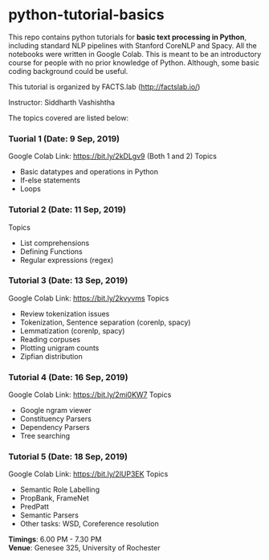 # python-tutorial-basics
This repo contains python tutorials for **basic text processing in Python**, including standard NLP pipelines with Stanford CoreNLP and Spacy. All the notebooks were written in Google Colab. This is meant to be an introductory course for people with no prior knowledge of Python. Although, some basic coding background could be useful.  

This tutorial is organized by FACTS.lab (http://factslab.io/)

Instructor: Siddharth Vashishtha

The topics covered are listed below:

### Tuorial 1 (Date: 9 Sep, 2019)
Google Colab Link: https://bit.ly/2kDLgv9 (Both 1 and 2)
Topics
- Basic datatypes and operations in Python
- If-else statements
- Loops 


### Tutorial 2 (Date: 11 Sep, 2019)
Topics
- List comprehensions
- Defining Functions
- Regular expressions (regex) 


### Tutorial 3 (Date: 13 Sep, 2019)
Google Colab Link: https://bit.ly/2kvyvms
Topics
- Review tokenization issues
- Tokenization, Sentence separation (corenlp, spacy)
- Lemmatization (corenlp, spacy)
- Reading corpuses
- Plotting unigram counts 
- Zipfian distribution   


### Tutorial 4 (Date: 16 Sep, 2019)
Google Colab Link: https://bit.ly/2mi0KW7
Topics
- Google ngram viewer
- Constituency Parsers
- Dependency Parsers
- Tree searching

### Tutorial 5 (Date: 18 Sep, 2019)
Google Colab Link: https://bit.ly/2lUP3EK
Topics
- Semantic Role Labelling
- PropBank, FrameNet
- PredPatt
- Semantic Parsers
- Other tasks: WSD, Coreference resolution

**Timings**: 6.00 PM - 7.30 PM  
**Venue**: Genesee 325, University of Rochester
